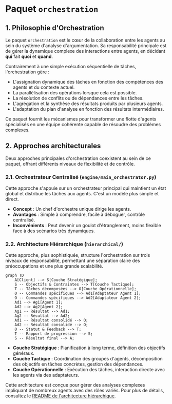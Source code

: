 # Paquet `orchestration`

## 1. Philosophie d'Orchestration

Le paquet `orchestration` est le cœur de la collaboration entre les agents au sein du système d'analyse d'argumentation. Sa responsabilité principale est de gérer la dynamique complexe des interactions entre agents, en décidant **qui** fait **quoi** et **quand**.

Contrairement à une simple exécution séquentielle de tâches, l'orchestration gère :
- L'assignation dynamique des tâches en fonction des compétences des agents et du contexte actuel.
- La parallélisation des opérations lorsque cela est possible.
- La résolution de conflits ou de dépendances entre les tâches.
- L'agrégation et la synthèse des résultats produits par plusieurs agents.
- L'adaptation du plan d'analyse en fonction des résultats intermédiaires.

Ce paquet fournit les mécanismes pour transformer une flotte d'agents spécialisés en une équipe cohérente capable de résoudre des problèmes complexes.

## 2. Approches architecturales

Deux approches principales d'orchestration coexistent au sein de ce paquet, offrant différents niveaux de flexibilité et de contrôle.

### 2.1. Orchestrateur Centralisé (`engine/main_orchestrator.py`)

Cette approche s'appuie sur un orchestrateur principal qui maintient un état global et distribue les tâches aux agents. C'est un modèle plus simple et direct.

*   **Concept** : Un chef d'orchestre unique dirige les agents.
*   **Avantages** : Simple à comprendre, facile à déboguer, contrôle centralisé.
*   **Inconvénients** : Peut devenir un goulot d'étranglement, moins flexible face à des scénarios très dynamiques.

### 2.2. Architecture Hiérarchique (`hierarchical/`)

Cette approche, plus sophistiquée, structure l'orchestration sur trois niveaux de responsabilité, permettant une séparation claire des préoccupations et une plus grande scalabilité.

```mermaid
graph TD
    A[Client] --> S[Couche Stratégique];
    S -- Objectifs & Contraintes --> T[Couche Tactique];
    T -- Tâches décomposées --> O[Couche Opérationnelle];
    O -- Commandes spécifiques --> Ad1[Adaptateur Agent 1];
    O -- Commandes spécifiques --> Ad2[Adaptateur Agent 2];
    Ad1 --> Ag1[Agent 1];
    Ad2 --> Ag2[Agent 2];
    Ag1 -- Résultat --> Ad1;
    Ag2 -- Résultat --> Ad2;
    Ad1 -- Résultat consolidé --> O;
    Ad2 -- Résultat consolidé --> O;
    O -- Statut & Feedback --> T;
    T -- Rapport de progression --> S;
    S -- Résultat final --> A;
```

*   **Couche Stratégique** : Planification à long terme, définition des objectifs généraux.
*   **Couche Tactique** : Coordination des groupes d'agents, décomposition des objectifs en tâches concrètes, gestion des dépendances.
*   **Couche Opérationnelle** : Exécution des tâches, interaction directe avec les agents via des adaptateurs.

Cette architecture est conçue pour gérer des analyses complexes impliquant de nombreux agents avec des rôles variés. Pour plus de détails, consultez le [README de l'architecture hiérarchique](./hierarchical/README.md).